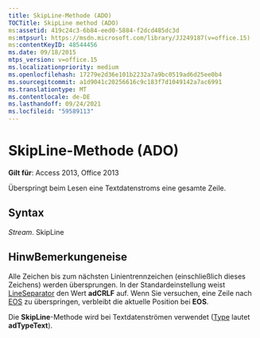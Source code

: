 ```yaml
---
title: SkipLine-Methode (ADO)
TOCTitle: SkipLine method (ADO)
ms:assetid: 419c24c3-6b84-eed0-5884-f2dcd485dc3d
ms:mtpsurl: https://msdn.microsoft.com/library/JJ249187(v=office.15)
ms:contentKeyID: 48544456
ms.date: 09/18/2015
mtps_version: v=office.15
ms.localizationpriority: medium
ms.openlocfilehash: 17279e2d36e101b2232a7a9bc0519ad6d25ee0b4
ms.sourcegitcommit: a1d9041c20256616c9c183f7d1049142a7ac6991
ms.translationtype: MT
ms.contentlocale: de-DE
ms.lasthandoff: 09/24/2021
ms.locfileid: "59589113"
---
```

# <a name="skipline-method-ado"></a>SkipLine-Methode (ADO)


**Gilt für**: Access 2013, Office 2013

Überspringt beim Lesen eine Textdatenstroms eine gesamte Zeile.

## <a name="syntax"></a>Syntax

*Stream*. SkipLine

## <a name="remarks"></a>HinwBemerkungeneise

Alle Zeichen bis zum nächsten Linientrennzeichen (einschließlich dieses Zeichens) werden übersprungen. In der Standardeinstellung weist [LineSeparator](lineseparator-property-ado.md) den Wert **adCRLF** auf. Wenn Sie versuchen, eine Zeile nach [EOS](eos-property-ado.md) zu überspringen, verbleibt die aktuelle Position bei **EOS**.

Die **SkipLine**-Methode wird bei Textdatenströmen verwendet ([Type](type-property-ado-stream.md) lautet **adTypeText**).

